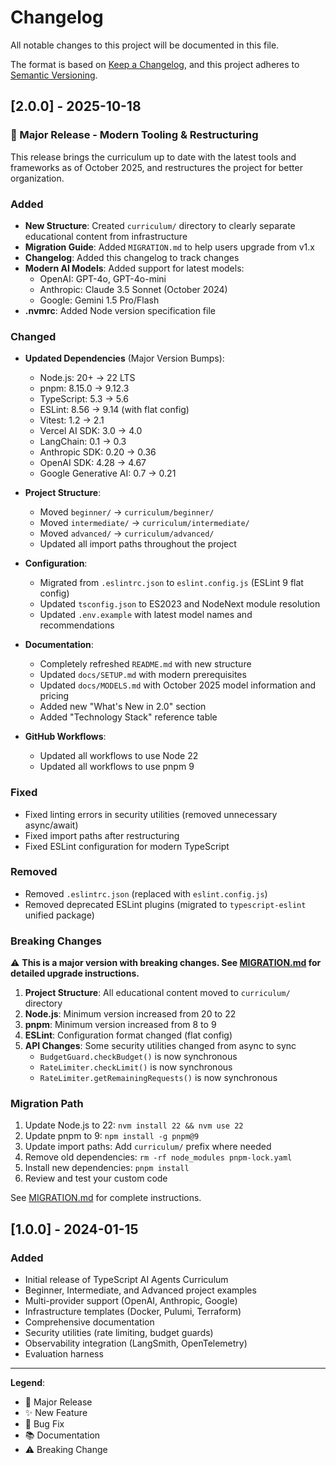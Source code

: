 # Changelog

All notable changes to this project will be documented in this file.

The format is based on [Keep a Changelog](https://keepachangelog.com/en/1.0.0/),
and this project adheres to [Semantic Versioning](https://semver.org/spec/v2.0.0.html).

## [2.0.0] - 2025-10-18

### 🎉 Major Release - Modern Tooling & Restructuring

This release brings the curriculum up to date with the latest tools and frameworks as of October 2025, and restructures the project for better organization.

### Added

- **New Structure**: Created `curriculum/` directory to clearly separate educational content from infrastructure
- **Migration Guide**: Added `MIGRATION.md` to help users upgrade from v1.x
- **Changelog**: Added this changelog to track changes
- **Modern AI Models**: Added support for latest models:
  - OpenAI: GPT-4o, GPT-4o-mini
  - Anthropic: Claude 3.5 Sonnet (October 2024)
  - Google: Gemini 1.5 Pro/Flash
- **.nvmrc**: Added Node version specification file

### Changed

- **Updated Dependencies** (Major Version Bumps):
  - Node.js: 20+ → 22 LTS
  - pnpm: 8.15.0 → 9.12.3
  - TypeScript: 5.3 → 5.6
  - ESLint: 8.56 → 9.14 (with flat config)
  - Vitest: 1.2 → 2.1
  - Vercel AI SDK: 3.0 → 4.0
  - LangChain: 0.1 → 0.3
  - Anthropic SDK: 0.20 → 0.36
  - OpenAI SDK: 4.28 → 4.67
  - Google Generative AI: 0.7 → 0.21

- **Project Structure**:
  - Moved `beginner/` → `curriculum/beginner/`
  - Moved `intermediate/` → `curriculum/intermediate/`
  - Moved `advanced/` → `curriculum/advanced/`
  - Updated all import paths throughout the project

- **Configuration**:
  - Migrated from `.eslintrc.json` to `eslint.config.js` (ESLint 9 flat config)
  - Updated `tsconfig.json` to ES2023 and NodeNext module resolution
  - Updated `.env.example` with latest model names and recommendations

- **Documentation**:
  - Completely refreshed `README.md` with new structure
  - Updated `docs/SETUP.md` with modern prerequisites
  - Updated `docs/MODELS.md` with October 2025 model information and pricing
  - Added new "What's New in 2.0" section
  - Added "Technology Stack" reference table

- **GitHub Workflows**:
  - Updated all workflows to use Node 22
  - Updated all workflows to use pnpm 9

### Fixed

- Fixed linting errors in security utilities (removed unnecessary async/await)
- Fixed import paths after restructuring
- Fixed ESLint configuration for modern TypeScript

### Removed

- Removed `.eslintrc.json` (replaced with `eslint.config.js`)
- Removed deprecated ESLint plugins (migrated to `typescript-eslint` unified package)

### Breaking Changes

⚠️ **This is a major version with breaking changes. See [MIGRATION.md](MIGRATION.md) for detailed upgrade instructions.**

1. **Project Structure**: All educational content moved to `curriculum/` directory
2. **Node.js**: Minimum version increased from 20 to 22
3. **pnpm**: Minimum version increased from 8 to 9
4. **ESLint**: Configuration format changed (flat config)
5. **API Changes**: Some security utilities changed from async to sync
   - `BudgetGuard.checkBudget()` is now synchronous
   - `RateLimiter.checkLimit()` is now synchronous
   - `RateLimiter.getRemainingRequests()` is now synchronous

### Migration Path

1. Update Node.js to 22: `nvm install 22 && nvm use 22`
2. Update pnpm to 9: `npm install -g pnpm@9`
3. Update import paths: Add `curriculum/` prefix where needed
4. Remove old dependencies: `rm -rf node_modules pnpm-lock.yaml`
5. Install new dependencies: `pnpm install`
6. Review and test your custom code

See [MIGRATION.md](MIGRATION.md) for complete instructions.

## [1.0.0] - 2024-01-15

### Added

- Initial release of TypeScript AI Agents Curriculum
- Beginner, Intermediate, and Advanced project examples
- Multi-provider support (OpenAI, Anthropic, Google)
- Infrastructure templates (Docker, Pulumi, Terraform)
- Comprehensive documentation
- Security utilities (rate limiting, budget guards)
- Observability integration (LangSmith, OpenTelemetry)
- Evaluation harness

---

**Legend**:
- 🎉 Major Release
- ✨ New Feature
- 🔧 Bug Fix
- 📚 Documentation
- ⚠️ Breaking Change
